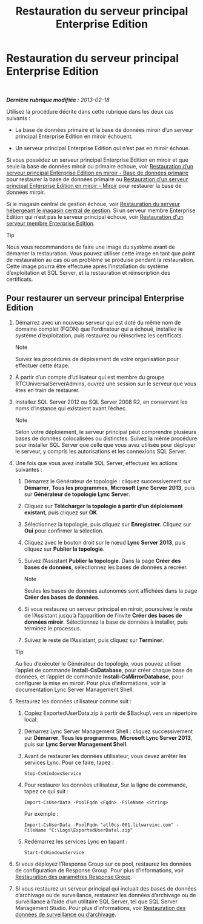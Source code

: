 ﻿---
title: Restauration du serveur principal Enterprise Edition
TOCTitle: Restauration du serveur principal Enterprise Edition
ms:assetid: 1450eb4e-3315-4d02-8f02-6e1791fb1550
ms:mtpsurl: https://technet.microsoft.com/fr-fr/library/Hh202163(v=OCS.15)
ms:contentKeyID: 53095361
ms.date: 05/20/2016
mtps_version: v=OCS.15
ms.translationtype: HT
---

# Restauration du serveur principal Enterprise Edition

 

_**Dernière rubrique modifiée :** 2013-02-18_

Utilisez la procédure décrite dans cette rubrique dans les deux cas suivants :

  - La base de données primaire et la base de données miroir d’un serveur principal Enterprise Edition en miroir échouent.

  - Un serveur principal Enterprise Edition qui n’est pas en miroir échoue.

Si vous possédez un serveur principal Enterprise Edition en miroir et que seule la base de données miroir ou primaire échoue, voir [Restauration d’un serveur principal Enterprise Edition en miroir - Base de données primaire](lync-server-2013-restoring-a-mirrored-enterprise-edition-back-end-server-primary.md) pour restaurer la base de données primaire ou [Restauration d’un serveur principal Enterprise Edition en miroir - Miroir](lync-server-2013-restoring-a-mirrored-enterprise-edition-back-end-server-mirror.md) pour restaurer la base de données miroir.

Si le magasin central de gestion échoue, voir [Restauration du serveur hébergeant le magasin central de gestion](lync-server-2013-restoring-the-server-hosting-the-central-management-store.md). Si un serveur membre Enterprise Edition qui n’est pas le serveur principal échoue, voir [Restauration d’un serveur membre Enterprise Edition](lync-server-2013-restoring-an-enterprise-edition-member-server.md).

> [!tip]  
> Nous vous recommandons de faire une image du système avant de démarrer la restauration. Vous pouvez utiliser cette image en tant que point de restauration au cas où un problème se produise pendant la restauration. Cette image pourra être effectuée après l’installation du système d’exploitation et SQL Server, et la restauration et réinscription des certificats.

## Pour restaurer un serveur principal Enterprise Edition

1.  Démarrez avec un nouveau serveur qui est doté du même nom de domaine complet (FQDN) que l’ordinateur qui a échoué, installez le système d’exploitation, puis restaurez ou réinscrivez les certificats.
    
    > [!NOTE]  
    > Suivez les procédures de déploiement de votre organisation pour effectuer cette étape.

2.  À partir d’un compte d’utilisateur qui est membre du groupe RTCUniversalServerAdmins, ouvrez une session sur le serveur que vous êtes en train de restaurer.

3.  Installez SQL Server 2012 ou SQL Server 2008 R2, en conservant les noms d’instance qui existaient avant l’échec.
    
    > [!NOTE]  
    > Selon votre déploiement, le serveur principal peut comprendre plusieurs bases de données colocalisées ou distinctes. Suivez la même procédure pour installer SQL Server que celle que vous avez utilisée pour déployer le serveur, y compris les autorisations et les connexions SQL Server.

4.  Une fois que vous avez installé SQL Server, effectuez les actions suivantes :
    
    1.  Démarrez le Générateur de topologie : cliquez successivement sur **Démarrer**, **Tous les programmes**, **Microsoft Lync Server 2013**, puis sur **Générateur de topologie Lync Server**.
    
    2.  Cliquez sur **Télécharger la topologie à partir d’un déploiement existant**, puis cliquez sur **OK**.
    
    3.  Sélectionnez la topologie, puis cliquez sur **Enregistrer**. Cliquez sur **Oui** pour confirmer la sélection.
    
    4.  Cliquez avec le bouton droit sur le nœud **Lync Server 2013**, puis cliquez sur **Publier la topologie**.
    
    5.  Suivez l’Assistant **Publier la topologie**. Dans la page **Créer des bases de données**, sélectionnez les bases de données à recréer.
        
        > [!NOTE]  
        > Seules les bases de données autonomes sont affichées dans la page <strong>Créer des bases de données</strong>.    
    6.  Si vous restaurez un serveur principal en miroir, poursuivez le reste de l’Assistant jusqu’à l’apparition de l’invite **Créer des bases de données miroir**. Sélectionnez la base de données à installer, puis terminez le processus.
    
    7.  Suivez le reste de l’Assistant, puis cliquez sur **Terminer**.
    
    > [!tip]  
    > Au lieu d’exécuter le Générateur de topologie, vous pouvez utiliser l’applet de commande <strong>Install-CsDatabase</strong>, pour créer chaque base de données, et l’applet de commande <strong>Install-CsMirrorDatabase</strong>, pour configurer la mise en miroir. Pour plus d’informations, voir la documentation Lync Server Management Shell.

5.  Restaurez les données utilisateur comme suit :
    
    1.  Copiez ExportedUserData.zip à partir de $Backup\\ vers un répertoire local.
    
    2.  Démarrez Lync Server Management Shell : cliquez successivement sur **Démarrer**, **Tous les programmes**, **Microsoft Lync Server 2013**, puis sur **Lync Server Management Shell**.
    
    3.  Avant de restaurer les données utilisateur, vous devez arrêter les services Lync. Pour ce faire, tapez :
        
            Stop-CsWindowsService
    
    4.  Pour restaurer les données utilisateur, Sur la ligne de commande, tapez ce qui suit :
        
            Import-CsUserData -PoolFqdn <Fqdn> -FileName <String>
        
        Par exemple :
        
            Import-CsUserData -PoolFqdn "atl0cs-001.litwareinc.com" -FileName "C:\Logs\ExportedUserDatal.zip"
    
    5.  Redémarrez les services Lync en tapant :
        
            Start-CsWindowsService

6.  Si vous déployez l’Response Group sur ce pool, restaurez les données de configuration de Response Group. Pour plus d’informations, voir [Restauration des paramètres Response Group](lync-server-2013-restoring-response-group-settings.md).

7.  Si vous restaurez un serveur principal qui incluait des bases de données d’archivage ou de surveillance, restaurez les données d’archivage ou de surveillance à l’aide d’un utilitaire SQL Server, tel que SQL Server Management Studio. Pour plus d’informations, voir [Restauration des données de surveillance ou d’archivage](lync-server-2013-restoring-monitoring-or-archiving-data.md).

